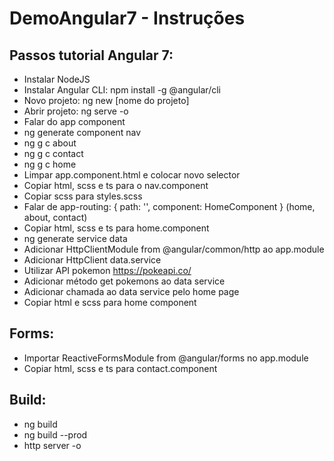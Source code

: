 # DemoAngular7 - Instruções

## Passos tutorial Angular 7:
 
  - Instalar NodeJS
  - Instalar Angular CLI: npm install -g @angular/cli
  - Novo projeto: ng new [nome do projeto]
  - Abrir projeto: ng serve -o
  - Falar do app component
  - ng generate component nav
  - ng g c about
  - ng g c contact
  - ng g c home
  - Limpar app.component.html e colocar novo selector
  - Copiar html, scss e ts para o nav.component
  - Copiar scss para styles.scss
  - Falar de app-routing: { path: '', component: HomeComponent } (home, about, contact)
  - Copiar html, scss e ts para home.component
  - ng generate service data
  - Adicionar HttpClientModule from @angular/common/http ao app.module
  - Adicionar HttpClient data.service
  - Utilizar API pokemon https://pokeapi.co/
  - Adicionar método get pokemons ao data service
  - Adicionar chamada ao data service pelo home page
  - Copiar html e scss para home component
  
  ## Forms:
  
  - Importar ReactiveFormsModule from @angular/forms no app.module
  - Copiar html, scss e ts para contact.component
  
  ## Build:
  
  - ng build
  - ng build --prod
  - http server -o
